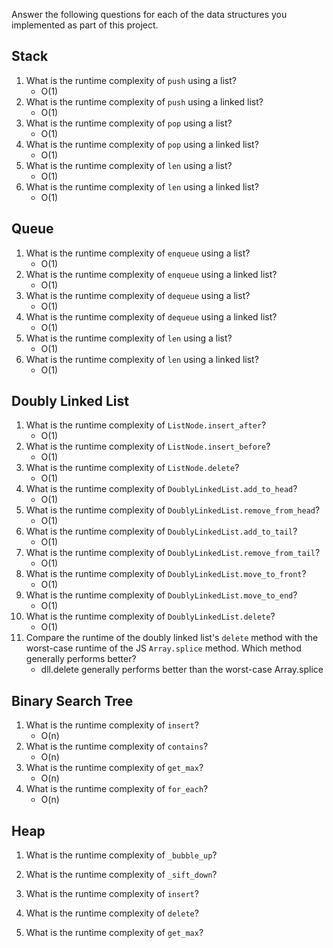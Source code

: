 Answer the following questions for each of the data structures you implemented as part of this project.

## Stack

1. What is the runtime complexity of `push` using a list?
    -   O(1)
2. What is the runtime complexity of `push` using a linked list?
    -   O(1)
3. What is the runtime complexity of `pop` using a list?
    -   O(1)
4. What is the runtime complexity of `pop` using a linked list?
    -   O(1)
5. What is the runtime complexity of `len` using a list?
    -   O(1)
6. What is the runtime complexity of `len` using a linked list?
    -   O(1)

## Queue

1. What is the runtime complexity of `enqueue` using a list?
    -   O(1)
2. What is the runtime complexity of `enqueue` using a linked list?
    -   O(1)
3. What is the runtime complexity of `dequeue` using a list?
    -   O(1)
4. What is the runtime complexity of `dequeue` using a linked list?
    -   O(1)
5. What is the runtime complexity of `len` using a list?
    -   O(1)
6. What is the runtime complexity of `len` using a linked list?
    -   O(1)

## Doubly Linked List

1. What is the runtime complexity of `ListNode.insert_after`?
    -   O(1)
2. What is the runtime complexity of `ListNode.insert_before`?
    -   O(1)
3. What is the runtime complexity of `ListNode.delete`?
    -   O(1)
4. What is the runtime complexity of `DoublyLinkedList.add_to_head`?
    -   O(1)
5. What is the runtime complexity of `DoublyLinkedList.remove_from_head`?
    -   O(1)
6. What is the runtime complexity of `DoublyLinkedList.add_to_tail`?
    -   O(1)
7. What is the runtime complexity of `DoublyLinkedList.remove_from_tail`?
    -   O(1)
8. What is the runtime complexity of `DoublyLinkedList.move_to_front`?
    -   O(1)
9. What is the runtime complexity of `DoublyLinkedList.move_to_end`?
    -   O(1)
10. What is the runtime complexity of `DoublyLinkedList.delete`?
    -   O(1)
11. Compare the runtime of the doubly linked list's `delete` method with the worst-case runtime of the JS `Array.splice` method. Which method generally performs better?
    -   dll.delete generally performs better than the worst-case Array.splice

## Binary Search Tree

1. What is the runtime complexity of `insert`? 
    -   O(n)
2. What is the runtime complexity of `contains`?
    -   O(n)
3. What is the runtime complexity of `get_max`? 
    -   O(n)
4. What is the runtime complexity of `for_each`?
    -   O(n)

## Heap

1. What is the runtime complexity of `_bubble_up`?

2. What is the runtime complexity of `_sift_down`?

3. What is the runtime complexity of `insert`?

4. What is the runtime complexity of `delete`?

5. What is the runtime complexity of `get_max`?
